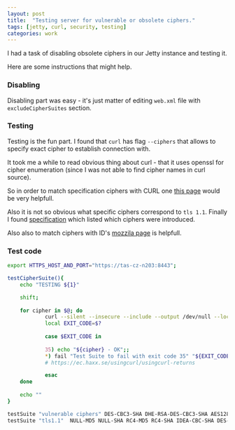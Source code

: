 ```yaml
---
layout: post
title:  "Testing server for vulnerable or obsolete ciphers."
tags: [jetty, curl, security, testing]
categories: work
---
```


I had a task of disabling obsolete ciphers in our Jetty instance and testing it.

Here are some instructions that might help.

### Disabling

Disabling part was easy - it's just matter of editing `web.xml` file with `excludeCipherSuites` section.



### Testing

Testing is the fun part. I found that `curl` has flag `--ciphers` that allows to specify exact cipher to establish connection with.

It took me a while to read obvious thing about curl - that it uses openssl for cipher enumeration (since I was not able to find cipher names in curl source).

So in order to match specification ciphers with CURL one [this page][openssl_ciphers] would be very helpfull.

Also it is not so obvious what specific ciphers correspond to `tls 1.1`. Finally I found [specification][tls1.1] which listed which ciphers were introduced.

Also also to match ciphers with ID's [mozzila page][mozilla] is helpfull.

### Test code

```bash
export HTTPS_HOST_AND_PORT="https://tas-cz-n203:8443";

testCipherSuite(){
	echo "TESTING ${1}"

	shift;
	
	for cipher in $@; do		
			curl --silent --insecure --include --output /dev/null --location "${HTTPS_HOST_AND_PORT}" --ciphers $cipher
			local EXIT_CODE=$?
			
			case $EXIT_CODE in
			
			35) echo "${cipher} - OK";;
			*) fail "Test Suite to fail with exit code 35" "${EXIT_CODE}" ;;
			# https://ec.haxx.se/usingcurl/usingcurl-returns

			esac
	done 
	
	echo ""
}

testSuite "vulnerable ciphers" DES-CBC3-SHA DHE-RSA-DES-CBC3-SHA AES128-SHA DHE-RSA-AES128-SHA ECDHE-RSA-AES128-SHA ECDHE-RSA-DES-CBC3-SHA
testSuite "tls1.1"  NULL-MD5 NULL-SHA RC4-MD5 RC4-SHA IDEA-CBC-SHA DES-CBC3-SHA DHE-DSS-DES-CBC3-SHA ...
```





[openssl_ciphers]: https://www.openssl.org/docs/man1.1.0/man1/ciphers.html]
[tls1.1]: https://tools.ietf.org/html/rfc4346
[mozilla]: https://wiki.mozilla.org/Security/Cipher_Suites